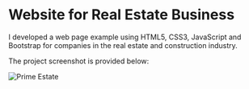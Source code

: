 ﻿# Website for Real Estate Business

I developed a web page example using HTML5, CSS3, JavaScript and Bootstrap for companies in the real estate and construction industry.


The project screenshot is provided below:

![Prime Estate](https://github.com/erhantapanyigit/Website_for_Real_Estate_Business/assets/132780710/a01ad086-f1d5-469c-870b-a947fe092670)


